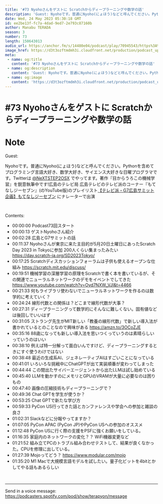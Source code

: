 ```yaml
---
title: '#73 Nyohoさんをゲストに Scratchからディープラーニングや数学の話'
description: 'Guest: Nyohoです。普通にNyoho(にょほう)などと呼んでください。Pythonを含めてプログラミング言語大好き、数学大好き、サイエンス大好きな日曜プログラマです。Twitterは @Ne'
date: Wed, 24 May 2023 05:30:18 GMT
id: ee2be13f-fc7a-4dad-9ed7-2e793c87160b
author: Manabu TERADA
season: 3
number: 73
length: 150643013
audio_url: https://anchor.fm/s/14480e04/podcast/play/70945543/https%3A%2F%2Fd3ctxlq1ktw2nl.cloudfront.net%2Fstaging%2F2023-4-24%2F2bff7495-f303-d1c8-406b-e4909f2444e7.mp3
image_href: https://d3t3ozftmdmh3i.cloudfront.net/production/podcast_uploaded/3302665/3302665-1582446732992-f3e5401da36c1.jpg
meta:
 - name: og:title
   content: '#73 Nyohoさんをゲストに Scratchからディープラーニングや数学の話'
 - name: og:description
   content: 'Guest: Nyohoです。普通にNyoho(にょほう)などと呼んでください。Pythonを含めてプログラミング言語大好き、数学大好き、サイエンス大好きな日曜プログラマです。Twitterは @Ne'
 - name: og:image
   content: 'https://d3t3ozftmdmh3i.cloudfront.net/production/podcast_uploaded/3302665/3302665-1582446732992-f3e5401da36c1.jpg'
---
```

# #73 Nyohoさんをゲストに Scratchからディープラーニングや数学の話

<DisplayDate :dateStr="'Wed, 24 May 2023 05:30:18 GMT'" />
<DisplaySeason :season="3" :topic="73" />


# Note

<p>Guest:</p>
<p>Nyohoです。普通にNyoho(にょほう)などと呼んでください。Pythonを含めてプログラミング言語大好き、数学大好き、サイエンス大好きな日曜プログラマです。Twitterは <a href="https://twitter.com/NeXTSTEP2OSX" rel="noreferrer nofollow noopener" target="_blank">@NeXTSTEP2OSX</a> でやってます。著作『目からうろこの機械学習』を鋭意執筆中です!広島のテレビ局 広島テレビのテレビ派のコーナー『もてなしジーセブン』(のYouTube版)のプレイリスト<a href="https://www.youtube.com/playlist?list=PLa-SDzkovAiNfY5LM1A-GXk2ImSmM9DnD" rel="noreferrer nofollow noopener" target="_blank">【テレビ派・G7広島サミット企画】もてなしジーセブン</a> にナレーターで出演</p>
<p><br /></p>
<p>Contents:</p>
<ul>
 <li>00:00:00 Podcast73回スタート</li>
 <li>00:00:13 ゲストNyohoさん紹介</li>
  <li>00:02:28 広島とG7サミットの話</li>
  <li>00:11:37 Nyohoさんが東京に来た主目的が5月20日土曜日にあったScratch Day 2023 in Tokyoに参加 200人くらい集まったみたい <a href="https://day.scratch-ja.org/SD2023Tokyo/" rel="noreferrer nofollow noopener" target="_blank">https://day.scratch-ja.org/SD2023Tokyo/</a></li>
  <li>00:17:25 Scratchディスカッションフォーラムは子供も使えるオープンな仕組み <a href="https://scratch.mit.edu/discuss/" rel="noreferrer nofollow noopener" target="_blank">https://scratch.mit.edu/discuss/</a></li>
  <li>00:19:51 機械学習の深層学習の原理をScratchで書く本を書いているが、その関連でニューラルネットワークのデモをイベントでしてきた <a href="https://www.youtube.com/watch?v=Ovd7NXW_VJI&amp;t=4466" rel="noreferrer nofollow noopener" target="_blank">https://www.youtube.com/watch?v=Ovd7NXW_VJI&amp;t=4466</a></li>
  <li>00:21:33 何もライブラリ使わないでニューラルネットワークを作るのは数学的に考えていく？</li>
  <li>00:24:24 線形代数との関係は？どこまで線形代数が大事？</li>
  <li>00:27:31 ディープラーニングって数学的にそんなに難しくない。固有値などは後回しでいいはず</li>
  <li>00:31:05 ストラング先生がMIT新しい「教養の線形代数」で新しい導入法が書かれているとのことなので興味がある <a href="https://amzn.to/3OCoZJE" rel="noreferrer nofollow noopener" target="_blank">https://amzn.to/3OCoZJE</a></li>
  <li>00:35:16 88歳になっても新しい導入法を思いつくっていうのは素晴らしいっていうのはいい</li>
  <li>00:38:10 例えば特一分解って面白いんですけど、ディープラーニングするときにすぐ使うわけではない</li>
  <li>00:38:48 最近の生成系AI、ジェネレーティブAIはすごいことになっている</li>
  <li>00:41:01 いろいろな挑戦中にChatGPTが出て実装順番が変わってしまった</li>
  <li>00:44:44 この間出たサイバーエージェントから出たLLMは試し始めている</li>
  <li>00:45:40 LLMを動かすのにメモリとGPUのVRAMが大量に必要なのは困りもの</li>
  <li>00:47:40 画像の圧縮技術もディープラーニングで？</li>
  <li>00:49:36 Chat GPTを学生が使うか？</li>
  <li>00:53:25 Chat GPTで新たな学び方</li>
  <li>00:59:33 PyCon US行ってきた話とカンファレンスや学会への参加と雑談の良さ</li>
  <li>01:02:31 Slackなどに分報やってますか？</li>
  <li>01:07:05 PyCon APAC (PyCon JP)やPyCon USへの参加のオススメ</li>
  <li>01:12:48 PyCon USに行く際の支援をPSFに強くお願いをしている。</li>
  <li>01:16:35 家庭内のネットワークの変化？？ WiFi機器変更など</li>
  <li>01:21:52 組み立てPCのトラブル組み合わせテストして、結果が良くなかった。CPUを修理に出している。</li>
  <li>01:27:39 Mojoってどう？ <a href="https://www.modular.com/mojo" rel="noreferrer nofollow noopener" target="_blank">https://www.modular.com/mojo</a></li>
  <li>01:35:20 M1 Macで大規模言語モデルを試したい。量子化ビットを4bitとかしてやる話もあるらしい</li>
</ul>
<p><br /></p>

--- 

Send in a voice message: https://podcasters.spotify.com/pod/show/terapyon/message



<Player title="#73 Nyohoさんをゲストに Scratchからディープラーニングや数学の話" 
  audio_url="https://anchor.fm/s/14480e04/podcast/play/70945543/https%3A%2F%2Fd3ctxlq1ktw2nl.cloudfront.net%2Fstaging%2F2023-4-24%2F2bff7495-f303-d1c8-406b-e4909f2444e7.mp3" 
  image_href="https://d3t3ozftmdmh3i.cloudfront.net/production/podcast_uploaded/3302665/3302665-1582446732992-f3e5401da36c1.jpg" 
/>


